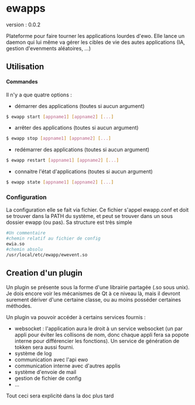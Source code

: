 ewapps
======

version : 0.0.2

Plateforme pour faire tourner les applications lourdes d'ewo. Elle lance un daemon qui lui même va gérer les cibles de vie des autes applications (IA, gestion d'evenments aléatoires, ...)

Utilisation
-----

#### Commandes

Il n'y a que quatre options :
- démarrer des applications (toutes si aucun argument)

```bash
$ ewapp start [appname1] [appname2] [...]
```

- arrêter des applications (toutes si aucun argument)

```bash
$ ewapp stop [appname1] [appname2] [...]
```

- redémarrer des applications (toutes si aucun argument)

```bash 
$ ewapp restart [appname1] [appname2] [...]
```

- connaitre l'état d'applications (toutes si aucun argument)

```bash 
$ ewapp state [appname1] [appname2] [...]
```

### Configuration

La configuration elle se fait via fichier. Ce fichier s'appel ewapp.conf et doit se trouver dans la PATH du système, et peut se trouver dans un sous dossier ewapp (ou pas).
Sa structure est très simple
```bash
#Un commentaire
#chemin relatif au fichier de config
ewia.so
#chemin absolu
/usr/local/etc/ewapp/ewevent.so
```

Creation d'un plugin
-----

Un plugin se présente sous la forme d'une librairie partagée (.so sous unix). Je dois encore voir les mécanismes de Qt à ce niveau là, mais il devront surement dériver d'une certaine classe, ou au moins posséder certaines méthodes.

Un plugin va pouvoir accéder à certains services fournis :
* websocket : l'application aura le droit à un service websocket (un par appli pour éviter les collisons de nom, donc chaque appli fera sa popote interne pour différencier les fonctions). Un service de génération de tokken sera aussi fourni.
* système de log
* communication avec l'api ewo
* communication interne avec d'autres applis
* système d'envoie de mail
* gestion de fichier de config
* ...

Tout ceci sera explicité dans la doc plus tard